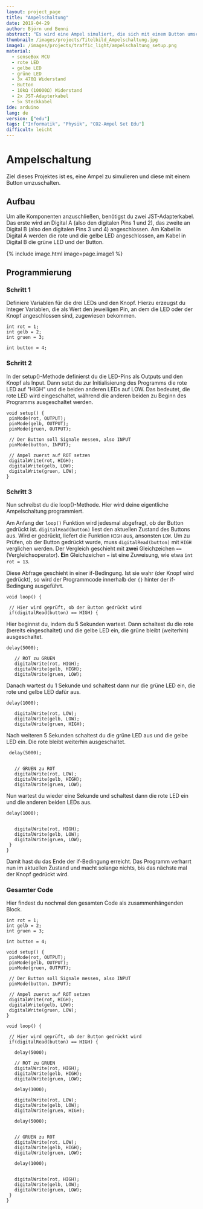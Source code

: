 ```yaml
---
layout: project_page
title: "Ampelschaltung"
date: 2019-04-29
author: Björn und Benni
abstract: "Es wird eine Ampel simuliert, die sich mit einem Button umschalten lässt."
thumbnail: /images/projects/Titelbild_Ampelschaltung.jpg
image1: /images/projects/traffic_light/ampelschaltung_setup.png
material:
  - senseBox MCU
  - rote LED
  - gelbe LED
  - grüne LED
  - 3x 470Ω Widerstand
  - Button
  - 10kΩ (10000Ω) Widerstand
  - 2x JST-Adapterkabel
  - 5x Steckkabel
ide: arduino
lang: de
version: ["edu"]
tags: ["Informatik", "Physik", "CO2-Ampel Set Edu"]
difficult: leicht
---
```


# Ampelschaltung

Ziel dieses Projektes ist es, eine Ampel zu simulieren und diese mit einem Button umzuschalten.

## Aufbau

Um alle Komponenten anzuschließen, benötigst du zwei JST-Adapterkabel. Das erste wird an Digital A (also den digitalen Pins 1 und 2), das zweite an Digital B (also den digitalen Pins 3 und 4) angeschlossen. Am Kabel in Digital A werden die rote und die gelbe LED angeschlossen, am Kabel in Digital B die grüne LED und der Button.

{% include image.html image=page.image1 %}

## Programmierung

### Schritt 1

Definiere Variablen für die drei LEDs und den Knopf. Hierzu erzeugst du Integer Variablen, die als Wert den jeweiligen Pin, an dem die LED oder der Knopf angeschlossen sind, zugewiesen bekommen.

```arduino
int rot = 1;
int gelb = 2;
int gruen = 3;

int button = 4;
```

### Schritt 2

In der setup()-Methode definierst du die LED-Pins als Outputs und den Knopf als Input.
Dann setzt du zur Initialisierung des Programms die rote LED auf "HIGH" und die beiden anderen LEDs auf LOW. Das bedeutet, die rote LED wird eingeschaltet, während die anderen beiden zu Beginn des Programms ausgeschaltet werden.

```arduino
void setup() {
 pinMode(rot, OUTPUT);
 pinMode(gelb, OUTPUT);
 pinMode(gruen, OUTPUT);

 // Der Button soll Signale messen, also INPUT
 pinMode(button, INPUT);

 // Ampel zuerst auf ROT setzen
 digitalWrite(rot, HIGH);
 digitalWrite(gelb, LOW);
 digitalWrite(gruen, LOW);
}
```

### Schritt 3

Nun schreibst du die loop()-Methode. Hier wird deine eigentliche Ampelschaltung programmiert.

Am Anfang der `loop()` Funktion wird jedesmal abgefragt, ob der Button gedrückt ist.
`digitalRead(button)` liest den aktuellen Zustand des Buttons aus. Wird er gedrückt, liefert die Funktion `HIGH` aus, ansonsten `LOW`. Um zu Prüfen, ob der Button gedrückt wurde, muss `digitalRead(button)` mit `HIGH` verglichen werden. Der Vergleich geschieht mit **zwei** Gleichzeichen `==` (Vergleichsoperator). **Ein** Gleichzeichen `=` ist eine Zuweisung, wie etwa `int rot = 13`.

Diese Abfrage geschieht in einer if-Bedingung. Ist sie wahr (der Knopf wird gedrückt), so wird der Programmcode innerhalb der `{}` hinter der if-Bedingung ausgeführt.

```arduino
void loop() {

 // Hier wird geprüft, ob der Button gedrückt wird
 if(digitalRead(button) == HIGH) {
```

Hier beginnst du, indem du 5 Sekunden wartest. Dann schaltest du die rote (bereits eingeschaltet) und die gelbe LED ein, die grüne bleibt (weiterhin) ausgeschaltet.

```arduino
delay(5000);

   // ROT zu GRUEN
   digitalWrite(rot, HIGH);
   digitalWrite(gelb, HIGH);
   digitalWrite(gruen, LOW);

```

Danach wartest du 1 Sekunde und schaltest dann nur die grüne LED ein, die rote und gelbe LED dafür aus.

```arduino
delay(1000);

   digitalWrite(rot, LOW);
   digitalWrite(gelb, LOW);
   digitalWrite(gruen, HIGH);
```

Nach weiteren 5 Sekunden schaltest du die grüne LED aus und die gelbe LED ein. Die rote bleibt weiterhin ausgeschaltet.

```arduino
 delay(5000);


   // GRUEN zu ROT
   digitalWrite(rot, LOW);
   digitalWrite(gelb, HIGH);
   digitalWrite(gruen, LOW);
```

Nun wartest du wieder eine Sekunde und schaltest dann die rote LED ein und die anderen beiden LEDs aus.

```arduino
delay(1000);


   digitalWrite(rot, HIGH);
   digitalWrite(gelb, LOW);
   digitalWrite(gruen, LOW);
 }
}
```

Damit hast du das Ende der if-Bedingung erreicht. Das Programm verharrt nun im aktuellen Zustand und macht solange nichts, bis das nächste mal der Knopf gedrückt wird.

### Gesamter Code

Hier findest du nochmal den gesamten Code als zusammenhängenden Block.

```arduino
int rot = 1;
int gelb = 2;
int gruen = 3;

int button = 4;

void setup() {
 pinMode(rot, OUTPUT);
 pinMode(gelb, OUTPUT);
 pinMode(gruen, OUTPUT);

 // Der Button soll Signale messen, also INPUT
 pinMode(button, INPUT);

 // Ampel zuerst auf ROT setzen
 digitalWrite(rot, HIGH);
 digitalWrite(gelb, LOW);
 digitalWrite(gruen, LOW);
}

void loop() {

 // Hier wird geprüft, ob der Button gedrückt wird
 if(digitalRead(button) == HIGH) {

   delay(5000);

   // ROT zu GRUEN
   digitalWrite(rot, HIGH);
   digitalWrite(gelb, HIGH);
   digitalWrite(gruen, LOW);

   delay(1000);

   digitalWrite(rot, LOW);
   digitalWrite(gelb, LOW);
   digitalWrite(gruen, HIGH);

   delay(5000);


   // GRUEN zu ROT
   digitalWrite(rot, LOW);
   digitalWrite(gelb, HIGH);
   digitalWrite(gruen, LOW);

   delay(1000);


   digitalWrite(rot, HIGH);
   digitalWrite(gelb, LOW);
   digitalWrite(gruen, LOW);
 }
}
```
